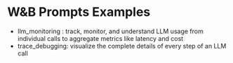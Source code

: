 # W&B Prompts Examples

* llm_monitoring : track, monitor, and understand LLM usage from individual calls to aggregate metrics like latency and cost
* trace_debugging: visualize the complete details of every step of an LLM call 
